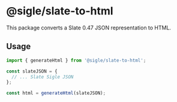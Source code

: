 # @sigle/slate-to-html

This package converts a Slate 0.47 JSON representation to HTML.

## Usage

```ts
import { generateHtml } from '@sigle/slate-to-html';

const slateJSON = {
  // ... Slate Sigle JSON
};

const html = generateHtml(slateJSON);
```

